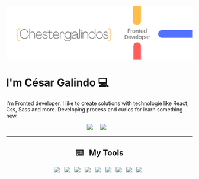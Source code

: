 ![Header_Github_chestergalindos](https://github.com/chestergalindo/chestergalindo/blob/master/Blues.png)

<h1> I'm César Galindo 💻</h1>

<p>
   I'm Fronted developer. I like to create solutions with technologie like React, Css, Sass and more. Developing process and curios for learn something new.
</p>

<p align='center'>
  <a href="https://www.linkedin.com/in/chestergalindos/"><img src="https://img.shields.io/badge/LinkedIn-0077B5?style=for-the-badge&logo=linkedin&logoColor=white" /></a>&nbsp;&nbsp;&nbsp;&nbsp;
  <a href="mailto:cega.0203@gmail.com?subject=Hello%20Cesar"><img src="https://img.shields.io/badge/Gmail-D14836?style=for-the-badge&logo=gmail&logoColor=white" /></a>&nbsp;&nbsp;&nbsp;&nbsp;
</p>

<hr>

<h2 align='center'>⌨️&nbsp;&nbsp;&nbsp;My Tools</h2>
<p align='center'>
  <img src="https://img.shields.io/badge/React-20232A?style=for-the-badge&logo=react&logoColor=61DAFB" />&nbsp;&nbsp;
  <img src="https://img.shields.io/badge/HTML5-E34F26?style=for-the-badge&logo=html5&logoColor=white" />&nbsp;&nbsp;
  <img src="https://img.shields.io/badge/CSS-239120?&style=for-the-badge&logo=css3&logoColor=white" />&nbsp;&nbsp;
  <img src="https://img.shields.io/badge/JavaScript-323330?style=for-the-badge&logo=javascript&logoColor=F7DF1E" />&nbsp;&nbsp;
  <img src="https://img.shields.io/badge/Sass-CC6699?style=for-the-badge&logo=sass&logoColor=white" />&nbsp;&nbsp;
  <img src="https://img.shields.io/badge/React_Router-CA4245?style=for-the-badge&logo=react-router&logoColor=white" />&nbsp;&nbsp;
  <img src="https://img.shields.io/badge/Netlify-00C7B7?style=for-the-badge&logo=netlify&logoColor=white" />&nbsp;&nbsp;
  <img src="https://img.shields.io/badge/Microsoft_Excel-217346?style=for-the-badge&logo=microsoft-excel&logoColor=white" />&nbsp;&nbsp;
  <img src="https://img.shields.io/badge/Microsoft_PowerPoint-B7472A?style=for-the-badge&logo=microsoft-powerpoint&logoColor=white" />&nbsp;&nbsp;
</p>

<!-- <hr>

<h4>👨‍💻&nbsp;&nbsp;&nbsp;My Projects</h4>

<h5><a href="https://platzi-master.dflores.dev/">💻 Platzi Employees</a></h5>
<p>CRUD built with React and work with NodeJS, Express and MongoDB.All app have Routers to redirect or navigate to others sections. Also it's hosted by Firebase and one API deployed in Google App Engine <br>
<a href="https://github.com/dfloresdev/platzi-employees">Repository here</a></p>

<h5><a href="https://dflores.dev/">🙍‍♂️ Personal Blog</a></h5>
<p>Blog created with Gatsby, Google Cloud Run, Google Cloud SQL, Docker, Ghost<br>
<a href="https://github.com/dfloresdev/personal-blog">Repository here</a></p>

<h5><a href="https://dfloresdev.github.io/rick-and-morty/">🙋‍♂️ Rick and Morty</a></h5>
<p>Javascript project, calling a API Rick and Morty and show data in the client.<br>
<a href="https://github.com/dfloresdev/rick-and-morty">Repository here</a></p>

<h5><a href="https://dfloresdev.github.io/basic-landing-page/">📃 Basic Landing Page</a></h5>
<p>Simple responsive Landing Page<br>
<a href="https://github.com/dfloresdev/basic-landing-page">Repository here</a></p>

<h5><a href="https://thespianartist-33a0a.web.app/">📃 Thespianartist Portfolio</a></h5>
<p>Collaboration with UI/UX Designer, I created your portfolio in React<br>
<a href="https://github.com/dfloresdev/thespianartist-portfolio">Repository here</a></p>

<h5><a href="https://marvel-4d6ytbdwza-uc.a.run.app/">🏆 Marvel</a></h5>
<p>In this app you can see a superheros and they collaborators, this app have two services<br>
<a href="https://github.com/dfloresdev/marvel_connections">Repository here</a></p>

<hr> -->

<!-- <h4>👨‍🔬&nbsp;&nbsp;&nbsp;Open Source</h4>
<h5><a href="https://www.npmjs.com/package/@dfloresdev/google-storage-ghost">Ghost + Google Cloud Storage 👻☁️</a></h5>
<p>Adaptor for Google Cloud Storage and Ghost
<br>
<a href="https://github.com/dfloresdev/google-storage-ghost">Repository here</a></p>

<h5><a href="https://youtu.be/2jW9AeibcI8">📰 Docker, Ghost and Cloud Storage</a></h5>
<p>Run Ghost in Google Cloud Platform
<br>
<a href="https://github.com/dfloresdev/docker-ghost-cloud-storage">Repository here</a></p> -->
